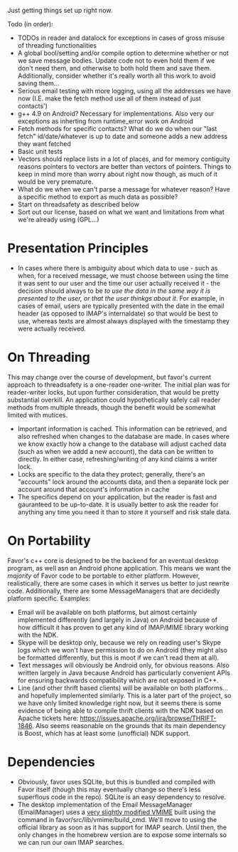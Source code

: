 Just getting things set up right now. 

Todo (in order):
 - TODOs in reader and datalock for exceptions in cases of gross misuse of threading functionalities
 - A global bool/setting and/or compile option to determine whether or not we save message bodies. Update code not to even hold them if we don't need them, and otherwise to
 both hold them and save them. Additionally, consider whether it's really worth all this work to avoid saving them...
 - Serious email testing with more logging, using all the addresses we have now (I.E. make the fetch method use all of them instead of just contacts')
 - g++ 4.9 on Android? Necessary for <regex> implementations. Also very our exceptions as inherting from runtime_error work on Android
 - Fetch methods for specific contacts? What do we do when our "last fetch" id/date/whatever is up to date and someone adds a new address they want fetched
 - Basic unit tests
 - Vectors should replace lists in a lot of places, and for memory contiguity reasons pointers to vectors are better than vectors of pointers. Things to keep in mind more than
 worry about right now though, as much of it would be very premature.
 - What do we when we can't parse a message for whatever reason? Have a specific method to export as much data as possible?
 - Start on threadsafety as described below
 - Sort out our license, based on what we want and limitations from what we're already using (GPL...)
 
Presentation Principles
==
 - In cases where there is ambiguity about which data to use - such as when, for a received message, we must choose between using the time it was sent to our user and the time our user actually
 received it - the decision should always to be _to use the data in the same way it is presented to the user, or that the user thinkgs about it_. For example, in cases of email, users are typically
 presented with the date in the email header (as opposed to IMAP's internaldate) so that would be best to use, whereas texts are almost always displayed with the timestamp they were actually received. 
 
 
On Threading
==
 This may change over the course of development, but favor's current approach to threadsafety is a one-reader one-writer. The initial plan was for reader-writer locks, but upon further consideration,
 that would be pretty substantial overkill. An application could hypothetically safely call reader methods from multiple threads, though the benefit would be somewhat limited with mutices. 
  - Important information is cached. This information can be retrieved, and also refreshed when changes to the database are made. In cases where we know exactly how a change to the database will
  adjust cached data (such as when we addd a new account), the data can be written to directly. In either case, refreshing/writing of any kind claims a writer lock. 
  - Locks are specific to the data they protect; generally, there's an "accounts" lock around the accounts data, and then a separate lock per account around that account's information in cache
  - The specifics depend on your application, but the reader is fast and gauranteed to be up-to-date. It is usually better to ask the reader for anything any time you need it than to store it yourself
  and risk stale data.
 

On Portability
==
Favor's c++ core is designed to be the backend for an eventual desktop program, as well asn an Android phone application. This means we want the _majority_ of Favor code to be portable to either
platform. However, realistically, there are some cases in which it serves us better to just rewrite code. Additionally, there are some MessageManagers that are decidedly platform specific. Examples:
 - Email will be available on both platforms, but almost certainly implemented differently (and largely in Java) on Android because of how difficult it has proven to get any kind of IMAP/MIME library
 working with the NDK.
 - Skype will be desktop only, because we rely on reading user's Skype logs which we won't have permission to do on Android (they might also be formatted differently, but this is moot if we can't read
 them at all).
 - Text messages will obviously be Android only, for obvious reasons. Also written largely in Java because Android has particularly convenient APIs for ensuring backwards compatibility which are not
 exposed in C++.
 - Line (and other thrift based clients) will be available on both platforms... and hopefully implemented similarly. This is a later part of the project, so we have only limited knowledge right now,
 but it seems there is some evidence of being able to compile thrift clients with the NDK based on Apache tickets here: https://issues.apache.org/jira/browse/THRIFT-1846. Also seems reasonable on the
 grounds that its main dependency is Boost, which has at least some (unofficial) NDK support.
 

Dependencies
==
 - Obviously, favor uses SQLite, but this is bundled and compiled with Favor itself (though this may eventually change so there's less superflous code in the repo). SQLite is an easy dependency to
   resolve.
 - The desktop implementation of the Email MessageManager (EmailManager) uses a [very slightly modified VMIME](https://github.com/Mindful/vmime/)  built using the command in 
 favor/src/lib/vmime/build_cmd. We'll move to using the official library as soon as it has support for IMAP search. Until then, the only changes in the homebrew version are to expose some 
 internals so we can run our own IMAP searches.
 